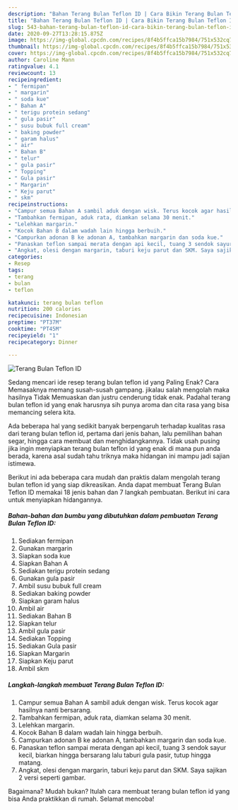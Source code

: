 ```yaml
---
description: "Bahan Terang Bulan Teflon ID | Cara Bikin Terang Bulan Teflon ID Yang Enak Banget"
title: "Bahan Terang Bulan Teflon ID | Cara Bikin Terang Bulan Teflon ID Yang Enak Banget"
slug: 543-bahan-terang-bulan-teflon-id-cara-bikin-terang-bulan-teflon-id-yang-enak-banget
date: 2020-09-27T13:28:15.875Z
image: https://img-global.cpcdn.com/recipes/8f4b5ffca15b7984/751x532cq70/terang-bulan-teflon-id-foto-resep-utama.jpg
thumbnail: https://img-global.cpcdn.com/recipes/8f4b5ffca15b7984/751x532cq70/terang-bulan-teflon-id-foto-resep-utama.jpg
cover: https://img-global.cpcdn.com/recipes/8f4b5ffca15b7984/751x532cq70/terang-bulan-teflon-id-foto-resep-utama.jpg
author: Caroline Mann
ratingvalue: 4.1
reviewcount: 13
recipeingredient:
- " fermipan"
- " margarin"
- " soda kue"
- " Bahan A"
- " terigu protein sedang"
- " gula pasir"
- " susu bubuk full cream"
- " baking powder"
- " garam halus"
- " air"
- " Bahan B"
- " telur"
- " gula pasir"
- " Topping"
- " Gula pasir"
- " Margarin"
- " Keju parut"
- " skm"
recipeinstructions:
- "Campur semua Bahan A sambil aduk dengan wisk. Terus kocok agar hasilnya nanti bersarang."
- "Tambahkan fermipan, aduk rata, diamkan selama 30 menit."
- "Lelehkan margarin."
- "Kocok Bahan B dalam wadah lain hingga berbuih."
- "Campurkan adonan B ke adonan A, tambahkan margarin dan soda kue."
- "Panaskan teflon sampai merata dengan api kecil, tuang 3 sendok sayur kecil, biarkan hingga bersarang lalu taburi gula pasir, tutup hingga matang."
- "Angkat, olesi dengan margarin, taburi keju parut dan SKM. Saya sajikan 2 versi seperti gambar."
categories:
- Resep
tags:
- terang
- bulan
- teflon

katakunci: terang bulan teflon 
nutrition: 200 calories
recipecuisine: Indonesian
preptime: "PT37M"
cooktime: "PT45M"
recipeyield: "1"
recipecategory: Dinner

---
```



![Terang Bulan Teflon ID](https://img-global.cpcdn.com/recipes/8f4b5ffca15b7984/751x532cq70/terang-bulan-teflon-id-foto-resep-utama.jpg)

Sedang mencari ide resep terang bulan teflon id yang Paling Enak? Cara Memasaknya memang susah-susah gampang. jikalau salah mengolah maka hasilnya Tidak Memuaskan dan justru cenderung tidak enak. Padahal terang bulan teflon id yang enak harusnya sih punya aroma dan cita rasa yang bisa memancing selera kita.

Ada beberapa hal yang sedikit banyak berpengaruh terhadap kualitas rasa dari terang bulan teflon id, pertama dari jenis bahan, lalu pemilihan bahan segar, hingga cara membuat dan menghidangkannya. Tidak usah pusing jika ingin menyiapkan terang bulan teflon id yang enak di mana pun anda berada, karena asal sudah tahu triknya maka hidangan ini mampu jadi sajian istimewa.




Berikut ini ada beberapa cara mudah dan praktis dalam mengolah terang bulan teflon id yang siap dikreasikan. Anda dapat membuat Terang Bulan Teflon ID memakai 18 jenis bahan dan 7 langkah pembuatan. Berikut ini cara untuk menyiapkan hidangannya.

<!--inarticleads1-->

##### Bahan-bahan dan bumbu yang dibutuhkan dalam pembuatan Terang Bulan Teflon ID:

1. Sediakan  fermipan
1. Gunakan  margarin
1. Siapkan  soda kue
1. Siapkan  Bahan A
1. Sediakan  terigu protein sedang
1. Gunakan  gula pasir
1. Ambil  susu bubuk full cream
1. Sediakan  baking powder
1. Siapkan  garam halus
1. Ambil  air
1. Sediakan  Bahan B
1. Siapkan  telur
1. Ambil  gula pasir
1. Sediakan  Topping
1. Sediakan  Gula pasir
1. Siapkan  Margarin
1. Siapkan  Keju parut
1. Ambil  skm




<!--inarticleads2-->

##### Langkah-langkah membuat Terang Bulan Teflon ID:

1. Campur semua Bahan A sambil aduk dengan wisk. Terus kocok agar hasilnya nanti bersarang.
1. Tambahkan fermipan, aduk rata, diamkan selama 30 menit.
1. Lelehkan margarin.
1. Kocok Bahan B dalam wadah lain hingga berbuih.
1. Campurkan adonan B ke adonan A, tambahkan margarin dan soda kue.
1. Panaskan teflon sampai merata dengan api kecil, tuang 3 sendok sayur kecil, biarkan hingga bersarang lalu taburi gula pasir, tutup hingga matang.
1. Angkat, olesi dengan margarin, taburi keju parut dan SKM. Saya sajikan 2 versi seperti gambar.




Bagaimana? Mudah bukan? Itulah cara membuat terang bulan teflon id yang bisa Anda praktikkan di rumah. Selamat mencoba!
